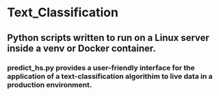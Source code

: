 # Text_Classification
## Python scripts written to run on a Linux server inside a venv or Docker container.
### predict_hs.py provides a user-friendly interface for the application of a text-classification algorithim to live data in a production environment. 
